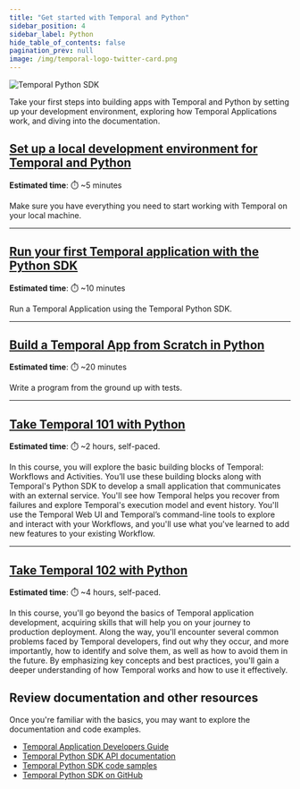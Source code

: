 ```yaml
---
title: "Get started with Temporal and Python"
sidebar_position: 4
sidebar_label: Python
hide_table_of_contents: false
pagination_prev: null
image: /img/temporal-logo-twitter-card.png
---
```


![Temporal Python SDK](/img/sdk_banners/banner_python.png)

Take your first steps into building apps with Temporal and Python by setting up your development environment, exploring how Temporal Applications work, and diving into the documentation.

## [Set up a local development environment for Temporal and Python](dev_environment/index.md)

**Estimated time**: ⏱️ ~5 minutes

Make sure you have everything you need to start working with Temporal on your local machine.

---

## [Run your first Temporal application with the Python SDK](first_program_in_python/index.md)

**Estimated time**: ⏱️ ~10 minutes

Run a Temporal Application using the Temporal Python SDK.

---

## [Build a Temporal App from Scratch in Python](hello_world_in_python/index.md)

**Estimated time**: ⏱️ ~20 minutes

Write a program from the ground up with tests. 

----

## [Take Temporal 101 with Python](/courses/temporal_101/python.md)

**Estimated time**: ⏱️ ~2 hours, self-paced.

In this course, you will explore the basic building blocks of Temporal: Workflows and Activities. You’ll use these building blocks along with Temporal's Python SDK to develop a small application that communicates with an external service. You'll see how Temporal helps you recover from failures and explore Temporal's execution model and event history. You'll use the Temporal Web UI and Temporal’s command-line tools to explore and interact with your Workflows, and you'll use what you've learned to add new features to your existing Workflow.

----

## [Take Temporal 102 with Python](/courses/temporal_102/python.md)

**Estimated time**: ⏱️ ~4 hours, self-paced.

In this course, you'll go beyond the basics of Temporal application development, acquiring skills that will help you on your journey to production deployment. Along the way, you'll encounter several common problems faced by Temporal developers, find out why they occur, and more importantly, how to identify and solve them, as well as how to avoid them in the future. By emphasizing key concepts and best practices, you'll gain a deeper understanding of how Temporal works and how to use it effectively.

## Review documentation and other resources

Once you're familiar with the basics, you may want to explore the documentation and code examples.

* [Temporal Application Developers Guide](https://docs.temporal.io/dev-guide/python)
* [Temporal Python SDK API documentation](https://python.temporal.io/)
* [Temporal Python SDK code samples](https://github.com/temporalio/samples-python)
* [Temporal Python SDK on GitHub](https://github.com/temporalio/sdk-python)
